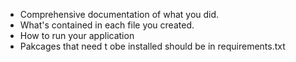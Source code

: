 * Comprehensive documentation of what you did.
* What's contained in each file you created.
* How to run your application
* Pakcages that need t obe installed should be in requirements.txt
